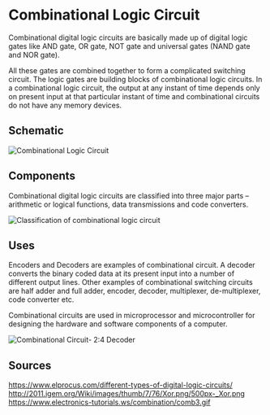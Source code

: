 # Combinational Logic Circuit

Combinational digital logic circuits are basically made up of digital logic gates like AND gate, OR gate, NOT gate and universal gates (NAND gate and NOR gate).

All these gates are combined together to form a complicated switching circuit. The logic gates are building blocks of combinational logic circuits. In a combinational logic circuit, the output at any instant of time depends only on present input at that particular instant of time and combinational circuits do not have any memory devices.

## Schematic
![Combinational Logic Circuit](https://www.elprocus.com/wp-content/uploads/2014/01/500px-Xor.png)

## Components

Combinational digital logic circuits are classified into three major parts – arithmetic or logical functions, data transmissions and code converters.

![Classification of combinational logic circuit](https://www.elprocus.com/wp-content/uploads/2014/01/comb3.gif)

## Uses

Encoders and Decoders are examples of combinational circuit. A decoder converts the binary coded data at its present input into a number of different output lines. Other examples of combinational switching circuits are half adder and full adder, encoder, decoder, multiplexer, de-multiplexer, code converter etc.

Combinational circuits are used in microprocessor and microcontroller for designing the hardware and software components of a computer.

![Combinational Circuit- 2:4 Decoder](https://www.elprocus.com/wp-content/uploads/2014/01/two_fourdecoder_logiccircuit.jpg)

## Sources

https://www.elprocus.com/different-types-of-digital-logic-circuits/
http://2011.igem.org/Wiki/images/thumb/7/76/Xor.png/500px-_Xor.png
https://www.electronics-tutorials.ws/combination/comb3.gif
